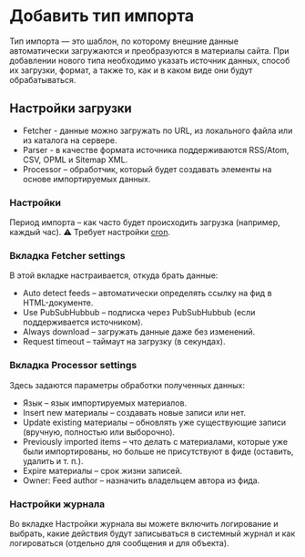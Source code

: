# Добавить тип импорта

Тип импорта — это шаблон, по которому внешние данные автоматически загружаются и преобразуются в материалы сайта. При добавлении нового типа необходимо указать источник данных, способ их загрузки, формат, а также то, как и в каком виде они будут обрабатываться.


## Настройки загрузки

- Fetcher - данные можно загружать по URL, из локального файла или из каталога на сервере. 
- Parser - в качестве формата источника поддерживаются RSS/Atom, CSV, OPML и Sitemap XML.
- Processor – обработчик, который будет создавать элементы на основе импортируемых данных.

### Настройки

Период импорта – как часто будет происходить загрузка (например, каждый час).
⚠️ Требует настройки [cron](https://www.drupal.org/docs/user_guide/en/security-cron.html).

### Вкладка Fetcher settings
В этой вкладке настраивается, откуда брать данные: 
- Auto detect feeds – автоматически определять ссылку на фид в HTML-документе.
- Use PubSubHubbub – подписка через PubSubHubbub (если поддерживается источником).
- Always download – загружать данные даже без изменений.
- Request timeout – таймаут на загрузку (в секундах).

### Вкладка Processor settings
Здесь задаются параметры обработки полученных данных:
- Язык – язык импортируемых материалов.
- Insert new материалы – создавать новые записи или нет.
- Update existing материалы – обновлять уже существующие записи (вручную, полностью или выборочно).
- Previously imported items – что делать с материалами, которые уже были импортированы, но больше не присутствуют в фиде (оставить, удалить и т. п.).
- Expire материалы – срок жизни записей.
- Owner: Feed author – назначить владельцем автора из фида.

### Настройки журнала

Во вкладке Настройки журнала вы можете включить логирование и выбрать, какие действия будут записываться в системный журнал и как логироваться (отдельно для сообщения и для объекта).

